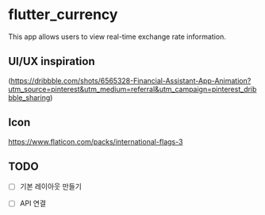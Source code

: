 # flutter_currency

This app allows users to view real-time exchange rate information.

## UI/UX inspiration
(https://dribbble.com/shots/6565328-Financial-Assistant-App-Animation?utm_source=pinterest&utm_medium=referral&utm_campaign=pinterest_dribbble_sharing)

## Icon

https://www.flaticon.com/packs/international-flags-3

## TODO 

- [ ] 기본 레이아웃 만들기
- [ ] API 연결

